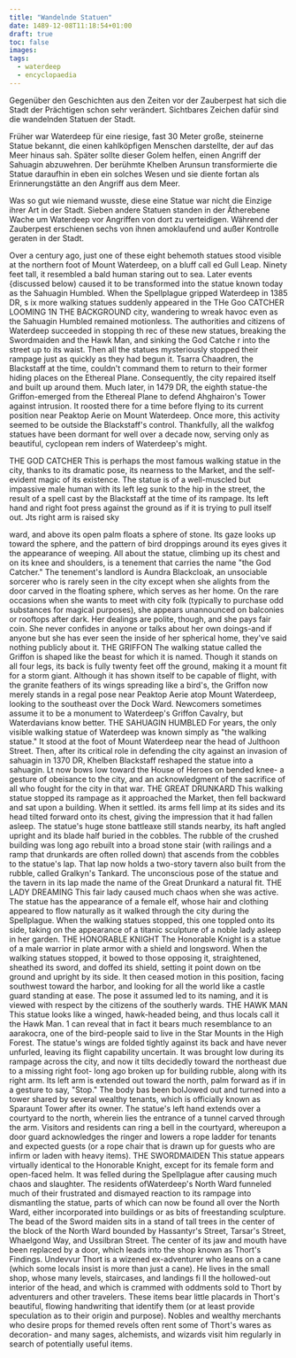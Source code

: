 ```yaml
---
title: "Wandelnde Statuen"
date: 1489-12-08T11:18:54+01:00
draft: true
toc: false
images:
tags: 
  - waterdeep
  - encyclopaedia
---
```


Gegenüber den Geschichten aus den Zeiten vor der Zauberpest hat sich die Stadt der Prächtigen schon sehr verändert. Sichtbares Zeichen dafür sind die wandelnden Statuen der Stadt.

Früher war Waterdeep für eine riesige, fast 30 Meter große, steinerne Statue bekannt, die einen kahlköpfigen Menschen darstellte, der auf das Meer hinaus sah. Später sollte dieser Golem helfen, einen Angriff der Sahuagin abzuwehren. Der berühmte Khelben Arunsun transformierte die Statue daraufhin in eben ein solches Wesen und sie diente fortan als Erinnerungstätte an den Angriff aus dem Meer.

Was so gut wie niemand wusste, diese eine Statue war nicht die Einzige ihrer Art in der Stadt. Sieben andere Statuen standen in der Ätherebene Wache um Waterdeep vor Angriffen von dort zu verteidigen. Während der Zauberpest erschienen sechs von ihnen amoklaufend und außer Kontrolle geraten in der Stadt. 

Over a century ago, just one of these eight behemoth
statues stood visible at the northern foot of Mount Waterdeep,
on a bluff call ed Gull Leap. Ninety feet tall, it
resembled a bald human staring out to sea. Later events
{discussed below) caused it to be transformed into the
statue known today as the Sahuagin Humbled.
When the Spellplague gripped Waterdeep in 1385
DR, s ix more walking statues suddenly appeared in the
THe Goo CATCHER LOOMING 1N THE BACKGROUND
city, wandering to wreak havoc even as the Sahuagin
Humbled remained motionless. The authorities and citizens
of Waterdeep succeeded in stopping th rec of these
new statues, breaking the Swordmaiden and the Hawk
Man, and sinking the God Catche r into the street up to
its waist. Then all the statues mysteriously stopped their
rampage just as quickly as they had begun it. Tsarra
Chaadren, the Blackstaff at the time, couldn't command
them to return to their former hiding places on the
Ethereal Plane. Consequently, the city repaired itself
and built up around them. Much later, in 1479 DR, the
eighth statue-the Griffon-emerged from the Ethereal
Plane to defend Ahghairon's Tower against intrusion.
It roosted there for a time before flying to its current
position near Peaktop Aerie on Mount Waterdeep. Once
more, this activity seemed to be outside the Blackstaff's
control. Thankfully, all the walkfog statues have been
dormant for well over a decade now, serving only as
beautiful, cyclopean rem inders of Waterdeep's might.

THE GOD CATCHER
This is perhaps the most famous walking statue in the
city, thanks to its dramatic pose, its nearness to the
Market, and the self-evident magic of its existence. The
statue is of a well-muscled but impassive male human
with its left leg sunk to the hip in the street, the result of
a spell cast by the Blackstaff at the time of its rampage.
Its left hand and right foot press against the ground as
if it is trying to pull itself out. Jts right arm is raised sky

ward, and above its open palm floats a sphere of stone.
Its gaze looks up toward the sphere, and the pattern of
bird droppings around its eyes gives it the appearance
of weeping.
All about the statue, climbing up its chest and on its
knee and shoulders, is a tenement that carries the name
"the God Catcher." The tenement's landlord is Aundra
Blackcloak, an unsociable sorcerer who is rarely seen
in the city except when she alights from the door carved
in the floating sphere, which serves as her home. On
the rare occasions when she wants to meet with city
folk (typically to purchase odd substances for magical
purposes), she appears unannounced on balconies or
rooftops after dark. Her dealings are polite, though, and
she pays fair coin. She never confides in anyone or talks
about her own doings-and if anyone but she has ever
seen the inside of her spherical home, they've said nothing
publicly about it.
THE GRIFFON
The walking statue called the Griffon is shaped like the
beast for which it is named. Though it stands on all four
legs, its back is fully twenty feet off the ground, making
it a mount fit for a storm giant. Although it has shown
itself to be capable of flight, with the granite feathers of
its wings spreading like a bird's, the Griffon now merely
stands in a regal pose near Peaktop Aerie atop Mount
Waterdeep, looking to the southeast over the Dock
Ward. Newcomers sometimes assume it to be a monument
to Waterdeep's Griffon Cavalry, but Waterdavians
know better.
THE SAHUAGIN HUMBLED
For years, the only visible walking statue of Waterdeep
was known simply as "the walking statue." It stood at
the foot of Mount Waterdeep near the head of Julthoon
Street. Then, after its critical role in defending the city
against an invasion of sahuagin in 1370 DR, Khelben
Blackstaff reshaped the statue into a sahuagin. Lt now
bows low toward the House of Heroes on bended
knee- a gesture of obeisance to the city, and an acknowledgment
of the sacrifice of all who fought for the
city in that war.
THE GREAT DRUNKARD
This walking statue stopped its rampage as it approached
the Market, then fell backward and sat upon
a building. When it settled. its arms fell limp at its sides
and its head tilted forward onto its chest, giving the
impression that it had fallen asleep. The statue's huge
stone battleaxe still stands nearby, its haft angled upright
and its blade half buried in the cobbles. The rubble
of the crushed building was long ago rebuilt into a broad
stone stair (with railings and a ramp that drunkards are
often rolled down) that ascends from the cobbles to the
statue's lap. That lap now holds a two-story tavern also
built from the rubble, called Gralkyn's Tankard. The
unconscious pose of the statue and the tavern in its lap
made the name of the Great Drunkard a natural fit.
THE LADY DREAMING
This fair lady caused much chaos when she was active.
The statue has the appearance of a female elf, whose
hair and clothing appeared to flow naturally as it walked
through the city during the Spellplague. When the walking
statues stopped, this one toppled onto its side, taking
on the appearance of a titanic sculpture of a noble lady
asleep in her garden.
THE HONORABLE KNIGHT
The Honorable Knight is a statue of a male warrior in
plate armor with a shield and longsword. When the
walking statues stopped, it bowed to those opposing it,
straightened, sheathed its sword, and doffed its shield,
setting it point down on tbe ground and upright by
its side. lt then ceased motion in this position, facing
southwest toward the harbor, and looking for all the
world like a castle guard standing at ease. The pose it
assumed led to its naming, and it is viewed with respect
by the citizens of the southerly wards.
THE HAWK MAN
This statue looks like a winged, hawk-headed being, and
thus locals call it the Hawk Man. 1 can reveal that in fact
it bears much resemblance to an aarakocra, one of the
bird-people said to live in the Star Mounts in the High
Forest. The statue's wings are folded tightly against its
back and have never unfurled, leaving its flight capability
uncertain. It was brought low during its rampage
across the city, and now it tilts decidedly toward the
northeast due to a missing right foot- long ago broken
up for building rubble, along with its right arm. Its left
arm is extended out toward the north, palm forward as
if in a gesture to say, "Stop."
The body bas been bolJowed out and turned into a
tower shared by several wealthy tenants, which is officially
known as Sparaunt Tower after its owner. The
statue's left hand extends over a courtyard to the north,
wherein lies the entrance of a tunnel carved through
the arm. Visitors and residents can ring a bell in the
courtyard, whereupon a door guard acknowledges the
ringer and lowers a rope ladder for tenants and expected
guests (or a rope chair that is drawn up for guests who
are infirm or laden with heavy items).
THE SWORDMAIDEN
This statue appears virtually identical to the Honorable
Knight, except for its female form and open-faced helm.
It was felled during the Spellplague after causing much
chaos and slaughter. The residents ofWaterdeep's North
Ward funneled much of their frustrated and dismayed
reaction to its rampage into dismantling the statue,
parts of which can now be found all over the North
Ward, either incorporated into buildings or as bits of
freestanding sculpture.
The bead of the Sword maiden sits in a stand of
tall trees in the center of the block of the North Ward
bounded by Hassantyr's Street, Tarsar's Street, Whaelgond
Way, and Ussilbran Street. The center of its jaw 
and mouth have been replaced by a door, which leads
into the shop known as Thort's Findings. Undevvur
Thort is a wizened ex-adventurer who leans on a cane
(which some locals insist is more than just a cane). He
lives in the small shop, whose many levels, staircases,
and landings fi ll the hollowed-out interior of the head,
and which is crammed with oddments sold to Thort by
adventurers and other travelers. These items bear little
placards in Thort's beautiful, flowing handwriting that
identify them (or at least provide speculation as to their
origin and purpose). Nobles and wealthy merchants
who desire props for themed revels often rent some of
Thort's wares as decoration- and many sages, alchemists,
and wizards visit him regularly in search of potentially
useful items.